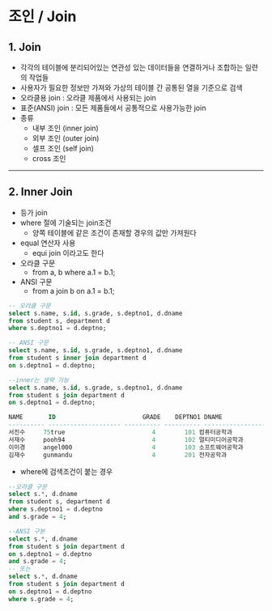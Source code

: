 # 조인 / Join
## 1. Join
- 각각의 테이블에 분리되어있는 연관성 있는 데이터들을 연결하거나 조합하는 일련의 작업들
- 사용자가 필요한 정보만 가져와 가상의 테이블 간 공통된 열을  기준으로 검색
- 오라클용 join : 오라클 제품에서 사용되는 join
- 표준(ANSI) join : 모든 제품들에서 공통적으로 사용가능한 join
- 종류
  - 내부 조인 (inner join)
  - 외부 조인 (outer join)
  - 셀프 조인 (self join)
  - cross 조인

***

## 2. Inner Join
- 등가 join
- where 절에 기술되는 join조건
  - 양쪽 테이블에 같은 조건이 존재할 경우의 값만 가져원다
- equal 연산자 사용
  - equi join 이라고도 한다
- 오라클 구문
  - from a, b where a.1 = b.1;
- ANSI 구문
  - from a join b on a.1 = b.1;   

```sql
-- 오라클 구문
select s.name, s.id, s.grade, s.deptno1, d.dname
from student s, department d
where s.deptno1 = d.deptno;

-- ANSI 구문
select s.name, s.id, s.grade, s.deptno1, d.dname
from student s inner join department d
on s.deptno1 = d.deptno;

--inner는 생략 가능
select s.name, s.id, s.grade, s.deptno1, d.dname
from student s join department d
on s.deptno1 = d.deptno;

NAME       ID                        GRADE    DEPTNO1 DNAME                                                                                               
---------- -------------------- ---------- ---------- -----------------
서진수     75true                        4        101 컴퓨터공학과    
서재수     pooh94                        4        102 멀티미디어공학과
이미경     angel000                      4        103 소프트웨어공학과
김재수     gunmandu                      4        201 전자공학과   
```

- where에 검색조건이 붙는 경우    

```sql
--오라클 구문
select s.*, d.dname
from student s, department d
where s.deptno1 = d.deptno
and s.grade = 4;

--ANSI 구분
select s.*, d.dname
from student s join department d
on s.deptno1 = d.deptno
and s.grade = 4;
-- 또는
select s.*, d.dname
from student s join department d
on s.deptno1 = d.deptno
where s.grade = 4;
```
